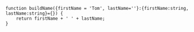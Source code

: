     function buildName({firstName = 'Tom', lastName=''}:{firstName:string, lastName:string}={}) {
        return firstName + ' ' + lastName;
    }